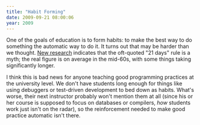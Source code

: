 ```yaml
---
title: "Habit Forming"
date: 2009-09-21 08:00:06
year: 2009
---
```

One of the goals of education is to form habits: to make the best way to do something the automatic way to do it.  It turns out that may be harder than we thought. <a href="http://www.spring.org.uk/2009/09/how-long-to-form-a-habit.php">New research</a> indicates that the oft-quoted "21 days" rule is a myth; the real figure is on average in the mid-60s, with some things taking significantly longer.

I think this is bad news for anyone teaching good programming practices at the university level. We don't have students long enough for things like using debuggers or test-driven development to bed down as habits. What's worse, their next instructor probably won't mention them at all (since his or her course is supposed to focus on databases or compilers, <em>how</em> students work just isn't on the radar), so the reinforcement needed to make good practice automatic isn't there.
